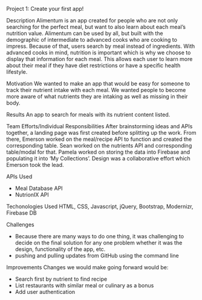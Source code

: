 Project 1: Create your first app!

Description
Alimentum is an app created for people who are not only searching for the perfect meal, but want to also learn about each meal’s nutrition value. Alimentum can be used by all, but built with the demographic of intermediate to advanced cooks who are cooking to impress. Because of that, users search by meal instead of ingredients. With advanced cooks in mind, nutrition is important which is why we choose to display that information for each meal. This allows each user to learn more about their meal if they have diet restrictions or have a specific health lifestyle.

Motivation
We wanted to make an app that would be easy for someone to track their nutrient intake with each meal. We wanted people to become more aware of what nutrients they are intaking as well as missing in their body.

Results
An app to search for meals with its nutrient content listed.

Team Efforts/Individual Responsibilities
After brainstorming ideas and APIs together, a landing page was first created before splitting up the work. From there, Emerson worked on the meal/recipe API to function and created the corresponding table. Sean worked on the nutrients API and corresponding table/modal for that. Pamela worked on storing the data into Firebase and populating it into ‘My Collections’. Design was a collaborative effort which Emerson took the lead. 

APIs Used
- Meal Database API
- NutrionIX API

Techonologies Used
HTML, CSS, Javascript, jQuery, Bootstrap, Modernizr, Firebase DB

Challenges
- Because there are many ways to do one thing, it was challenging to decide on the final solution for any one problem whether it was the design, functionality of the app, etc. 
-  pushing and pulling updates from GitHub using the command line

Improvements
Changes we would make going forward would be:
- Search first by nutrient to find recipe
- List restaurants with similar meal or culinary as a bonus
- Add user authentication 

